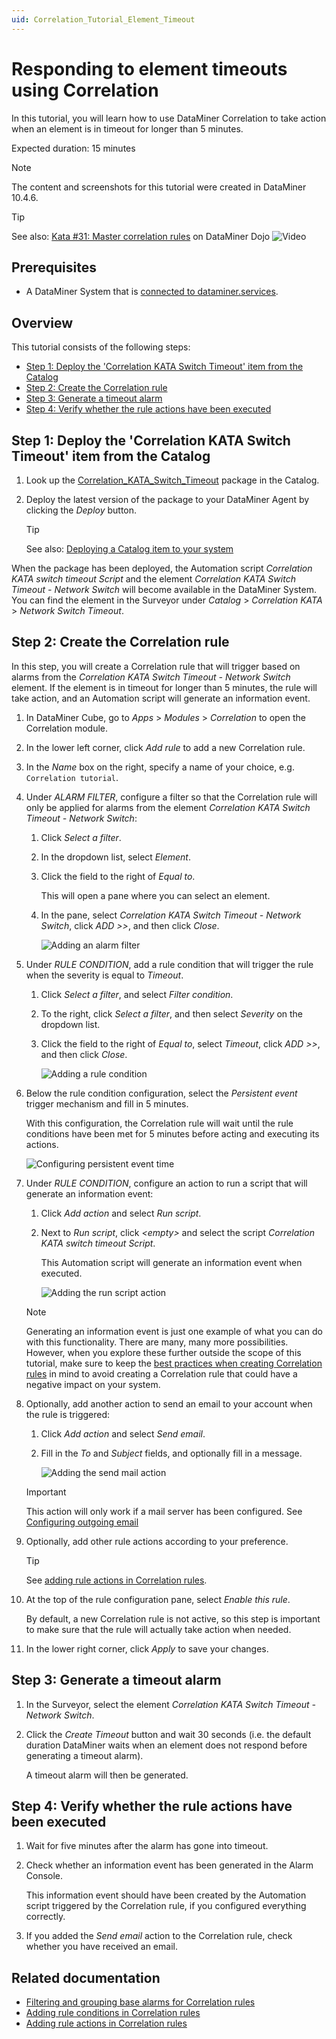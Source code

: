 ```yaml
---
uid: Correlation_Tutorial_Element_Timeout
---
```


# Responding to element timeouts using Correlation

In this tutorial, you will learn how to use DataMiner Correlation to take action when an element is in timeout for longer than 5 minutes.

Expected duration: 15 minutes

> [!NOTE]
> The content and screenshots for this tutorial were created in DataMiner 10.4.6.

> [!TIP]
> See also: [Kata #31: Master correlation rules](https://community.dataminer.services/courses/kata-31/) on DataMiner Dojo ![Video](~/user-guide/images/video_Duo.png)

## Prerequisites

- A DataMiner System that is [connected to dataminer.services](xref:Connecting_your_DataMiner_System_to_the_cloud).

## Overview

This tutorial consists of the following steps:

- [Step 1: Deploy the 'Correlation KATA Switch Timeout' item from the Catalog](#step-1-deploy-the-correlation-kata-switch-timeout-item-from-the-dataminer-catalog)
- [Step 2: Create the Correlation rule](#step-2-create-the-correlation-rule)
- [Step 3: Generate a timeout alarm](#step-3-generate-a-timeout-alarm)
- [Step 4: Verify whether the rule actions have been executed](#step-4-verify-whether-the-rule-actions-have-been-executed)

## Step 1: Deploy the 'Correlation KATA Switch Timeout' item from the Catalog

1. Look up the [Correlation_KATA_Switch_Timeout](https://catalog.dataminer.services/details/22cd5be6-c814-4ed8-a122-670f6c6b7934) package in the Catalog.

1. Deploy the latest version of the package to your DataMiner Agent by clicking the *Deploy* button.

   > [!TIP]
   > See also: [Deploying a Catalog item to your system](xref:Deploying_a_catalog_item)

When the package has been deployed, the Automation script *Correlation KATA switch timeout Script* and the element *Correlation KATA Switch Timeout - Network Switch* will become available in the DataMiner System. You can find the element in the Surveyor under *Catalog* > *Correlation KATA* > *Network Switch Timeout*.

## Step 2: Create the Correlation rule

In this step, you will create a Correlation rule that will trigger based on alarms from the *Correlation KATA Switch Timeout - Network Switch* element. If the element is in timeout for longer than 5 minutes, the rule will take action, and an Automation script will generate an information event.

1. In DataMiner Cube, go to *Apps* > *Modules* > *Correlation* to open the Correlation module.

1. In the lower left corner, click *Add rule* to add a new Correlation rule.

1. In the *Name* box on the right, specify a name of your choice, e.g. `Correlation tutorial`.

1. Under *ALARM FILTER*, configure a filter so that the Correlation rule will only be applied for alarms from the element *Correlation KATA Switch Timeout - Network Switch*:

   1. Click *Select a filter*.

   1. In the dropdown list, select *Element*.

   1. Click the field to the right of *Equal to*.

      This will open a pane where you can select an element.

   1. In the pane, select *Correlation KATA Switch Timeout - Network Switch*, click *ADD >>*, and then click *Close*.

      ![Adding an alarm filter](~/user-guide/images/Correlation_Adding_Alarmfilters.png)

1. Under *RULE CONDITION*, add a rule condition that will trigger the rule when the severity is equal to *Timeout*.

   1. Click *Select a filter*, and select *Filter condition*.

   1. To the right, click *Select a filter*, and then select *Severity* on the dropdown list.

   1. Click the field to the right of *Equal to*, select *Timeout*, click *ADD >>*, and then click *Close*.

      ![Adding a rule condition](~/user-guide/images/Correlation_Adding_RuleConditions.png)

1. Below the rule condition configuration, select the *Persistent event* trigger mechanism and fill in 5 minutes.

   With this configuration, the Correlation rule will wait until the rule conditions have been met for 5 minutes before acting and executing its actions.

   ![Configuring *persistent event time*](~/user-guide/images/Correlation_PersistentEvent.png)

1. Under *RULE CONDITION*, configure an action to run a script that will generate an information event:

   1. Click *Add action* and select *Run script*.

   1. Next to *Run script*, click *\<empty>* and select the script *Correlation KATA switch timeout Script*.

      This Automation script will generate an information event when executed.

      ![Adding the *run script* action](~/user-guide/images/Correlation_Add_Run_Script_Action.png)

   > [!NOTE]
   > Generating an information event is just one example of what you can do with this functionality. There are many, many more possibilities. However, when you explore these further outside the scope of this tutorial, make sure to keep the [best practices when creating Correlation rules](xref:Best_Practices_When_Creating_Correlation_Rules) in mind to avoid creating a Correlation rule that could have a negative impact on your system.

1. Optionally, add another action to send an email to your account when the rule is triggered:

   1. Click *Add action* and select *Send email*.

   1. Fill in the *To* and *Subject* fields, and optionally fill in a message.

      ![Adding the *send mail* action](~/user-guide/images/Correlation_Add_Send_Mail_Action.png)

   > [!IMPORTANT]
   > This action will only work if a mail server has been configured. See [Configuring outgoing email](xref:Configuring_outgoing_email)

1. Optionally, add other rule actions according to your preference.

   > [!TIP]
   > See [adding rule actions in Correlation rules](xref:Adding_rule_actions_in_Correlation_rules).

1. At the top of the rule configuration pane, select *Enable this rule*.

   By default, a new Correlation rule is not active, so this step is important to make sure that the rule will actually take action when needed.

1. In the lower right corner, click *Apply* to save your changes.

## Step 3: Generate a timeout alarm

1. In the Surveyor, select the element *Correlation KATA Switch Timeout - Network Switch*.

1. Click the *Create Timeout* button and wait 30 seconds (i.e. the default duration DataMiner waits when an element does not respond before generating a timeout alarm).

   A timeout alarm will then be generated.

## Step 4: Verify whether the rule actions have been executed

1. Wait for five minutes after the alarm has gone into timeout.

1. Check whether an information event has been generated in the Alarm Console.

   This information event should have been created by the Automation script triggered by the Correlation rule, if you configured everything correctly.

1. If you added the *Send email* action to the Correlation rule, check whether you have received an email.

## Related documentation

- [Filtering and grouping base alarms for Correlation rules](xref:Filtering_and_grouping_base_alarms_for_Correlation_rules)
- [Adding rule conditions in Correlation rules](xref:Adding_rule_conditions_in_Correlation_rules)
- [Adding rule actions in Correlation rules](xref:Adding_rule_actions_in_Correlation_rules)
